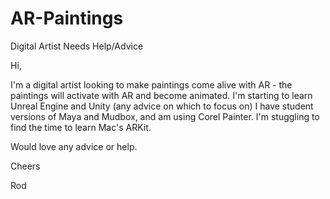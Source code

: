 # AR-Paintings
Digital Artist Needs Help/Advice

Hi,

I'm a digital artist looking to make paintings come alive with AR - the paintings will activate with AR and become animated.
I'm starting to learn Unreal Engine and Unity (any advice on which to focus on) I have student versions of Maya and Mudbox, and am using Corel Painter.  I'm stuggling to find the time to learn Mac's ARKit.

Would love any advice or help.

Cheers

Rod
